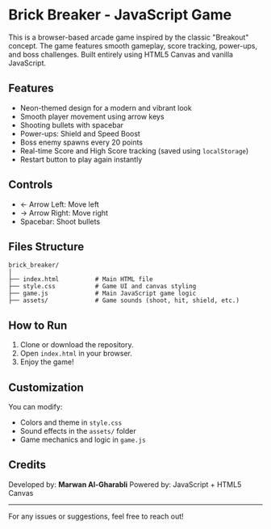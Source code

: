 # Brick Breaker - JavaScript Game

This is a browser-based arcade game inspired by the classic "Breakout" concept. The game features smooth gameplay, score tracking, power-ups, and boss challenges. Built entirely using HTML5 Canvas and vanilla JavaScript.

## Features

* Neon-themed design for a modern and vibrant look
* Smooth player movement using arrow keys
* Shooting bullets with spacebar
* Power-ups: Shield and Speed Boost
* Boss enemy spawns every 20 points
* Real-time Score and High Score tracking (saved using `localStorage`)
* Restart button to play again instantly

## Controls

* ← Arrow Left: Move left
* → Arrow Right: Move right
* Spacebar: Shoot bullets

## Files Structure

```
brick_breaker/
│
├── index.html          # Main HTML file
├── style.css           # Game UI and canvas styling
├── game.js             # Main JavaScript game logic
├── assets/             # Game sounds (shoot, hit, shield, etc.)
```

## How to Run

1. Clone or download the repository.
2. Open `index.html` in your browser.
3. Enjoy the game!

## Customization

You can modify:

* Colors and theme in `style.css`
* Sound effects in the `assets/` folder
* Game mechanics and logic in `game.js`

## Credits

Developed by: **Marwan Al-Gharabli**
Powered by: JavaScript + HTML5 Canvas

---

For any issues or suggestions, feel free to reach out!
